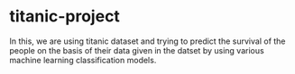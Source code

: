 # titanic-project
In this, we are using titanic dataset and trying to predict the survival of the people on the basis of their data given in the datset by using various machine learning
classification models.
